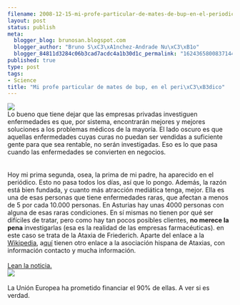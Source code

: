 ```yaml
--- 
filename: 2008-12-15-mi-profe-particular-de-mates-de-bup-en-el-periodico.md
layout: post
status: publish
meta: 
  blogger_blog: brunosan.blogspot.com
  blogger_author: "Bruno S\xC3\xA1nchez-Andrade Nu\xC3\xB1o"
  blogger_84811d3284c06b3cad7acdc4a1b30d1c_permalink: "1624365800837144245"
published: true
type: post
tags: 
- Science
title: "Mi profe particular de mates de bup, en el peri\xC3\xB3dico"
---
```

<a href="http://nasonurb.files.wordpress.com/2008/12/cristinaferamado.jpg"><img src="http://nasonurb.files.wordpress.com/2008/12/cristinaferamado.jpg?w=185" border="0" /></a><br />Lo bueno que tiene dejar que las empresas privadas investiguen enfermedades es que, por sistema, encontrarán mejores y mejores soluciones a los problemas médicos de la mayoría. El lado oscuro es que aquellas enfermedades cuyas curas no puedan ser vendidas  a suficiente gente para que sea rentable, no serán investigadas. Eso es lo que pasa cuando las enfermedades se convierten en negocios.<br /><br /><br />Hoy mi prima segunda, osea, la prima de mi padre, ha aparecido en el periódico. Esto no pasa todos los días, así que lo pongo. Además, la razón está bien fundada, y cuanto más atracción mediática tenga, mejor. Ella es una de esas personas que tiene enfermedades raras, que afectan a menos de 5 por cada 10.000 personas. En Asturias hay unas 4000 personas con alguna de esas raras condiciones. En sí mismas no tienen por qué ser difíciles de tratar, pero como hay tan pocos posibles clientes, <span style="font-weight:bold;">no merece la pena</span> investigarlas (esa es la realidad de las empresas farmacéuticas). en este caso se trata de la Ataxia de Friederich. Aparte del enlace a la <a href="http://es.wikipedia.org/wiki/Ataxia_de_Friedreich">Wikipedia</a>, a<a href="http://humano.ya.com/hispataxia/index.htm">quí</a> tienen otro enlace a la asociación hispana de Ataxias, con información contacto y mucha información.<br /><br /><a href="http://nasonurb.files.wordpress.com/2008/12/cristinanoticia2.jpg">Lean la noticia.</a><br /><a href="http://nasonurb.files.wordpress.com/2008/12/cristinanoticia2.jpg"><img src="http://nasonurb.files.wordpress.com/2008/12/cristinanoticia2.jpg?w=249" border="0" /></a><br /><br />La Unión Europea ha prometido financiar el 90% de ellas. A ver si es verdad.
